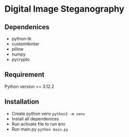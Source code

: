 # Digital Image Steganography

## Dependenices

- python-tk
- customtkinter
- pillow
- numpy
- pycrypto

## Requirement

Python version >= 3.12.2

## Installation

- Create python venv `python3 -m venv`
- Install all dependenices
- Run activate file to run env
- Run main.py `python main.py`
